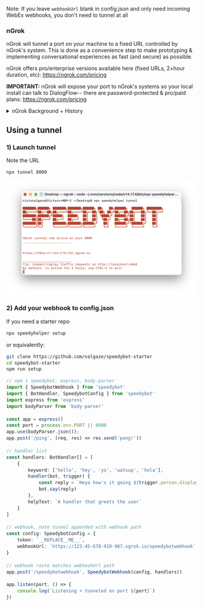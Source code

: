 Note: If you leave ```webhookUrl``` blank in config.json and only need incoming WebEx webhooks, you don't need to tunnel at all

### nGrok

nGrok will tunnel a port on your machine to a fixed URL controlled by nGrok's system. This is done as a convenience step to make prototyping & implementing conversational experiences as fast (and secure) as possible.

nGrok offers pro/enterprise versions available here (fixed URLs, 2+hour duration, etc): https://ngrok.com/pricing 


<p>

**IMPORTANT:** nGrok will expose your port to nGrok's systems so your local install can talk to DialogFlow-- there are password-protected & pro/paid plans: https://ngrok.com/pricing

<details><summary>nGrok Background + History </summary>

nGrok was developed by Alan Shreeve **[as a way to learn Go](https://www.twilio.com/blog/2016/02/how-alan-shreve-built-ngrok-with-go.html)**. nGrok will open a "secure" tunnel to nGrok's system so external services (like webhook systems) can access exposed resources on your local machine as if they were deployed on the public internet. This can make developing bot handling webhooks insanely convenient & fast-- nGrok also comes with a network inspector available on localhost:4040

While it's really simple/fast to get up and running with a webhook, the downside of this approach is that every time you restart nGrok you will be assigned a new URL which you'll need to update the ```webhookUrl``` field inside **[config.json](./../settings/config.json)** (paid versions of nGrok have persistent URLs & other features.)

Additionally, this repo uses an **[npm package](https://www.npmjs.com/package/ngrok)** (not controlled by nGrok) which instruments on top of nGrok

Using nGrok means you...

- Trust nGrok & the team building systems/servicing for it

- Trust author of nGrok npm package (you can inspect package-lock.json) which downloads an nGrok binary

nGrok is used for speed + convenience only, instead, you can deploy to a publically-reachable server and use the host address as a tunnel

There are other alternative services like **[https://localtunnel.github.io/www/](localtunnel)**

Long story short, if nGrok/tunneling is scary or a Bad Idea for yourself and organization, just deploy the server and use the hostname as the ```webhookUrl``` value in **[config.json](./../settings/config.json)**
</p>
</details>

## Using a tunnel


### 1) Launch tunnel

Note the URL

```sh
npx tunnel 8000
```

![tunnel](./assets/tunnel.png)


### 2) Add your webhook to config.json

If you need a starter repo

```sh
npx speedyhelper setup
```

or equivalently:

```sh
git clone https://github.com/valgaze/speedybot-starter
cd speedybot-starter
npm run setup
``` 




```ts
// npm i speedybot, express, body-parser
import { SpeedybotWebhook } from 'speedybot'
import { BotHandler, SpeedybotConfig } from 'speedybot'
import express from 'express'
import bodyParser from 'body-parser'

const app = express()
const port = process.env.PORT || 8000
app.use(bodyParser.json());
app.post('/ping', (req, res) => res.send('pong!'))

// handler list
const handlers: BotHandler[] = [
    {
        keyword: ['hello', 'hey', 'yo', 'watsup', 'hola'],
        handler(bot, trigger) {
            const reply = `Heya how's it going ${trigger.person.displayName}?`
            bot.say(reply)
        },
        helpText: `A handler that greets the user`
    }
]

// webhook, note tunnel appended with webhook path
const config: SpeedybotConfig = {
    token: `__REPLACE__ME__`,
    webhookUrl: `https://123-45-678-910-987.ngrok.io/speedybotwebhook`
}

// webhook route matches webhookUrl path
app.post('/speedybotwebhook', SpeedybotWebhook(config, handlers))

app.listen(port, () => {
    console.log(`Listening + tunneled on port ${port}`)
})

```